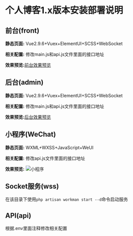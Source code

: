 # 个人博客1.x版本安装部署说明

## 前台(front)

**静态页面:** Vue2.9.6+Vuex+ElementUI+SCSS+WebSocket

**相关配置:** 修改main.js和api.js文件里面的接口地址

**效果预览:**[前台效果预览](https://www.lpyhutu.cn/)

## 后台(admin)

**静态页面:** Vue2.9.6+Vuex+ElementUI+SCSS+WebSocket

**相关配置:** 修改main.js和api.js文件里面的接口地址

**效果预览:**[后台效果预览](https://adm.lpyhutu.cn/)

## 小程序(WeChat)

**静态页面:** WXML+WXSS+JavaScript+WeUI

**相关配置:** 修改api.js文件里面的接口地址

**效果预览:** ![小程序](https://www.lpyhutu.cn/img/WeChat.0f48788d.jpg)

## Socket服务(wss)

在该目录下使用`php artisan workman start --d`命令启动服务

## API(api)

根据.env里面注释修改相关配置



